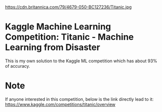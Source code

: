 https://cdn.britannica.com/79/4679-050-BC127236/Titanic.jpg

# Kaggle Machine Learning Competition: Titanic - Machine Learning from Disaster
This is my own solution to the Kaggle ML competition which has about 93% of accuracy.

# Note
If anyone interested in this competition, below is the link directly lead to it:
https://www.kaggle.com/competitions/titanic/overview
